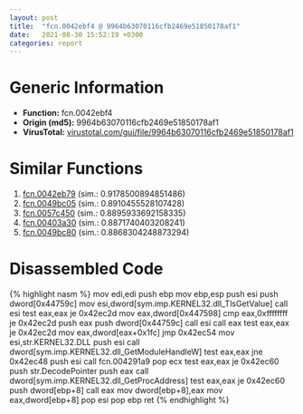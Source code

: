 ```yaml
---
layout: post
title:  "fcn.0042ebf4 @ 9964b63070116cfb2469e51850178af1"
date:   2021-08-30 15:52:19 +0300
categories: report
---
```


# Generic Information
- **Function:** fcn.0042ebf4
- **Origin (md5):** 9964b63070116cfb2469e51850178af1
- **VirusTotal:** [virustotal.com/gui/file/9964b63070116cfb2469e51850178af1][virustotal_ref]



# Similar Functions

1. [fcn.0042eb79][similar_1_ref] (sim.: 0.9178500894851486)
2. [fcn.0049bc05][similar_2_ref] (sim.: 0.8910455528107428)
3. [fcn.0057c450][similar_3_ref] (sim.: 0.8895933692158335)
4. [fcn.00403a30][similar_4_ref] (sim.: 0.8871740403208241)
5. [fcn.0049bc80][similar_5_ref] (sim.: 0.8868304248873294)


# Disassembled Code

{% highlight nasm %}
mov edi,edi
push ebp
mov ebp,esp
push esi
push dword[0x44759c]
mov esi,dword[sym.imp.KERNEL32.dll_TlsGetValue]
call esi
test eax,eax
je 0x42ec2d
mov eax,dword[0x447598]
cmp eax,0xffffffff
je 0x42ec2d
push eax
push dword[0x44759c]
call esi
call eax
test eax,eax
je 0x42ec2d
mov eax,dword[eax+0x1fc]
jmp 0x42ec54
mov esi,str.KERNEL32.DLL
push esi
call dword[sym.imp.KERNEL32.dll_GetModuleHandleW]
test eax,eax
jne 0x42ec48
push esi
call fcn.004291a9
pop ecx
test eax,eax
je 0x42ec60
push str.DecodePointer
push eax
call dword[sym.imp.KERNEL32.dll_GetProcAddress]
test eax,eax
je 0x42ec60
push dword[ebp+8]
call eax
mov dword[ebp+8],eax
mov eax,dword[ebp+8]
pop esi
pop ebp
ret 
{% endhighlight %}


[similar_1_ref]: /report/fcn.0042eb79@9964b63070116cfb2469e51850178af1
[similar_2_ref]: /report/fcn.0049bc05@279a61b1e76da49531f1f16fd1102a2d
[similar_3_ref]: /report/fcn.0057c450@c60344b51fa39a329b92557d24ff7670
[similar_4_ref]: /report/fcn.00403a30@eb7f7fa38880dd66bab8caf5987e5b1a
[similar_5_ref]: /report/fcn.0049bc80@279a61b1e76da49531f1f16fd1102a2d
[virustotal_ref]: https://www.virustotal.com/gui/file/9964b63070116cfb2469e51850178af1